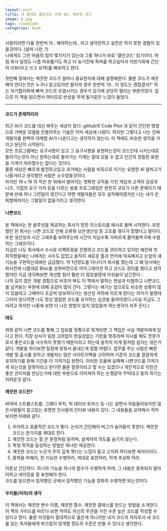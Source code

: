```yaml
---
layout: post
title: 내 맘대로 클린코드 리뷰 01. 깨끗한 코드
image: 6.jpg
tags: cleanCode 
categories: book
---
```

사람이라면 다들 한번씩 아.. 해야하는데.. 라고 생각만하고 실천은 하지 못한 경험이 있을것이다. (설마 나만..?)  
나에게도 그런 마음의 짐이 몇가지가 있는데 그중 하나가 바로 '클린코드' 읽기이다. 마침 회사 일정도 나름 여유롭기도 하고 더 늦기전에 독파를 하고싶어서 
이번기회에 간단히 리뷰(라고 쓰고 요약)를 해보려고 한다.  

첫번째 장에서는 깨끗한 코드가 얼마나 중요한지에 대해 설명해준다. 물론 코드가 깨끗해야 한다는것은 누구나 알고있지만 필자의 경우 한번씩 '아.. 이 정도는 괜찮겠지?'
하는 자기합리화에 빠져 코드르 오염시키는 경우가 있기에 상당히 찔리는 부분이었다. 앞으로 이 책을 읽으면서 여러모로 반성을 하게 될거같은 느낌이 들었다.

***

#### 코드가 존재하리라

최근 AI가 코드를 대신 짜주는 세상이 왔다. github의 Code Pilot 과 같이 간단한 명령으로 가벼운 모델을 만들어주는 기술은 이미 세상에 나왔다.
하지만 그렇다고 나는 진짜 개발자를 완벽히 대체할 AI가 나온다고는 생각하지 않는다. 이 책에도 비슷한 생각을 가지고 문단이 시작된다.  
모든 프로그램에는 요구사항이 있고 그 요구사항을 표현하는것이 코드인데 시키는대로 돌아가는것이 아닌 원하는대로 돌아가는 기계는 절대 있을 수 없고
인간의 정밀한 표현을 기계가 따라할수는 없다는 것이다.  
물론 세상은 빠르게 발전하고있고 과거에는 사람을 바둑으로 이기는 유명한 AI 알파고가 나올거라고 생각했던 사람은 소수였을것이다.  
하지만 19 x 19 의 작은 판 위에서 벌어지는 명확한 규칙을 가진 게임과 고객의 감성과 니즈, 기업의 요구 가치 등을 다루는 응용 프로그래밍은 
완전히 규모가 다른 문제이기 때문에 만에 하나 그런일이 생긴다고 하면 개발자들은 모두
실직해야겠지만 나는 내가 은퇴할때까지는 그럴일이 없을거라고 생각한다.

#### 나쁜코드

본 책에서는 한 솔루션을 제공하는 회사가 망한 히스토리를 에시로 들며 시작한다. 유망했던 한 회사는 나쁜 코드로 인해 오류와 낮은생산성 등 고초를 겪다가 망했다고 말이다.
또한 생산성과 시간 그래프를 보여주는데 시간이 지날수록 가파르게 줄어들며 0에 수렴하는 그래프이다.  
지금은 나도 회사에서 수시로 리팩토링을 진행하고 코드를 관리하고 있지만 예전에 첫 취직했을때는 나에게는 사수도 없었고 
솔직히 새로운 툴과 언어에 익숙해지고 눈앞의 새 기능을 구현하는데에만 급급했다. 
약 1년정도를 다니다가 퇴사를 했는데 그 떄 당시에는 퇴사전에 나름대로 Bloc를 상위버전으로 마이그레이션 하고 코드도 정리를 했다고 생각했지만 
지금 생각해보면 개선할 점이 훨씬 더 많았을텐데 아쉬움이 남긴한다..  
나의 길지 않은 개발 경험으로 비추어 봐도 이 책에서 말하는 현실과 타협하고 나쁜코드를 남겨놓는 부분에 대해 공감이 많이 간다. 
그렇다는 얘기는 앞으로도 비슷한 상황이 많이 있을테고 그때마다 조금씩 양보하다가는 생산성 저하에 이르게 된다는 의미가 될텐데 
그러지 않으려면 나도 항상 깔끔한 코드를 유지하는 습관을 들여야겠다.(사실 지금도 그러려고 하지만 나중에 보면 더 나은 방법이 있지 않았을까 하는생각이 자주 든다.)

#### 태도

위와 같이 나쁜 코드를 통해 그 업보를 정통으로 맞게되면 그 책임은 사실 개발자에게 있다고 한다. 직장 상사가 일정 고려없이 현실성없는 기한을 맞추라며 지시를 해도 
전문가로서 좋은코드를 사수하지 못했기 때문이라고 하는데 솔직히 이게 말처럼 쉽지는 않은거같다. 개발을 하다보면 일정에 맞춰서 끝내는게 정말 어렵다. 업무를 주는 사람은 
빠른 개발 및 출시를 원하고 개발자는 많은 사이트이펙을 고려하며 기존의 코드를 깔끔하게 유지하기를 원해 기간을 더 가져가길 원한다. 이러한 조율에 실패해 
나쁜코드를 가져가게 되는것을 잘못이라고 한다면 물론 잘못이라고 할 수는 있겠으나 개인적으로 이런건 좋은 관리자를 만났는가에 대한 부분으로 이어져야 하는 논쟁같아 
무턱대고 동의 하기는 어려운것 같다.

#### 깨끗한 코드란?

바야네 스트롭스트룹, 그래디 부치, 빅 데이브 토마스 등 나는 살면서 처음들어보지만 많은사람들이 알고있는 유명한 인사들의 인터뷰 내용이 있다. 
그 내용들을 요약해서 적어보자면 아래와 같다.  
1. 우아하고 효율적인 코드가 좋다. 논리가 간단해야 버그가 숨어들지 못한다. 꺠끗한 코드는 한가지를 제대로 한다.
2. 깨끗한 코드는 잘 쓴 문장처럼 읽히며, 설계자의 의도를 숨기지 않는다.
3. 특정 목적을 달성하는 방법은 하나만 제공한다.
4. 깨끗한 코드는 누군가 주의 깊게 짯다는 느낌이 들고 고치려 하다보면 제자리이다.
5. 중복을 피해라, 한 기능만 수행하라, 제대로 표현하라, 작게 추상화 하라.  

이론상 간단하다. 하나의 기능을 하나의 함수가 수행하게 하며, 그 내용은 중복되지 말아야하고 네이밍을 잘 표현해야 한다.  
코드를 읽으면서 짐작했던 곳에서 짐작했던 기능을 정화히 수행하면 되는것이다.

#### 우리들(저자)의 생각

이 책에서는 깨끗한 변수 이름, 깨끗한 함수, 깨끗한 클래스를 만드는 방법을 소개한다. 이 책의 가이드를 따르다 보면 적어도 자신의 주관을 가진 수준 높은 코드를 
작성할 수 있다고 한다. 물론 이것들이 절대적으로 옳은게 아니지만 내가 코드의 저자로서 내 코드를 읽는 독자들에게 부끄럽지 않게할 정도의 수준은 만들 수 있다고 생각한다.





